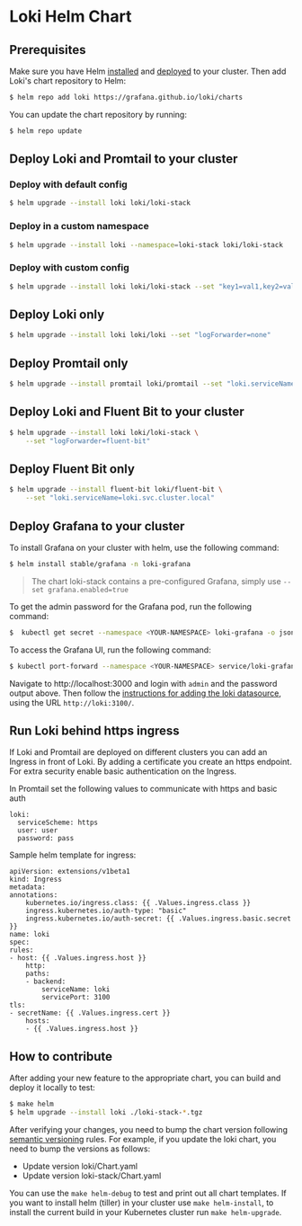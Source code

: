 # Loki Helm Chart

## Prerequisites

Make sure you have Helm [installed](https://helm.sh/docs/using_helm/#installing-helm) and
[deployed](https://helm.sh/docs/using_helm/#installing-tiller) to your cluster. Then add
Loki's chart repository to Helm:

```bash
$ helm repo add loki https://grafana.github.io/loki/charts
```

You can update the chart repository by running:

```bash
$ helm repo update
```

## Deploy Loki and Promtail to your cluster

### Deploy with default config

```bash
$ helm upgrade --install loki loki/loki-stack
```

### Deploy in a custom namespace

```bash
$ helm upgrade --install loki --namespace=loki-stack loki/loki-stack
```

### Deploy with custom config

```bash
$ helm upgrade --install loki loki/loki-stack --set "key1=val1,key2=val2,..."
```

## Deploy Loki only

```bash
$ helm upgrade --install loki loki/loki --set "logForwarder=none"
```

## Deploy Promtail only

```bash
$ helm upgrade --install promtail loki/promtail --set "loki.serviceName=loki"
```

## Deploy Loki and Fluent Bit to your cluster

```bash
$ helm upgrade --install loki loki/loki-stack \
    --set "logForwarder=fluent-bit"
```

## Deploy Fluent Bit only

```bash
$ helm upgrade --install fluent-bit loki/fluent-bit \
    --set "loki.serviceName=loki.svc.cluster.local"
```

## Deploy Grafana to your cluster

To install Grafana on your cluster with helm, use the following command:

```bash
$ helm install stable/grafana -n loki-grafana
```

> The chart loki-stack contains a pre-configured Grafana, simply use `--set grafana.enabled=true`

To get the admin password for the Grafana pod, run the following command:

```bash
$  kubectl get secret --namespace <YOUR-NAMESPACE> loki-grafana -o jsonpath="{.data.admin-password}" | base64 --decode ; echo
```

To access the Grafana UI, run the following command:

```bash
$ kubectl port-forward --namespace <YOUR-NAMESPACE> service/loki-grafana 3000:80
```

Navigate to http://localhost:3000 and login with `admin` and the password output above.
Then follow the [instructions for adding the loki datasource](/docs/querying.md#grafana), using the URL `http://loki:3100/`.

## Run Loki behind https ingress

If Loki and Promtail are deployed on different clusters you can add an Ingress in front of Loki.
By adding a certificate you create an https endpoint. For extra security enable basic authentication on the Ingress.

In Promtail set the following values to communicate with https and basic auth

```
loki:
  serviceScheme: https
  user: user
  password: pass
```

Sample helm template for ingress:
```
apiVersion: extensions/v1beta1
kind: Ingress
metadata:
annotations:
    kubernetes.io/ingress.class: {{ .Values.ingress.class }}
    ingress.kubernetes.io/auth-type: "basic"
    ingress.kubernetes.io/auth-secret: {{ .Values.ingress.basic.secret }}
name: loki
spec:
rules:
- host: {{ .Values.ingress.host }}
    http:
    paths:
    - backend:
        serviceName: loki
        servicePort: 3100
tls:
- secretName: {{ .Values.ingress.cert }}
    hosts:
    - {{ .Values.ingress.host }}
```

## How to contribute

After adding your new feature to the appropriate chart, you can build and deploy it locally to test:

```bash
$ make helm
$ helm upgrade --install loki ./loki-stack-*.tgz
```

After verifying your changes, you need to bump the chart version following [semantic versioning](https://semver.org) rules.
For example, if you update the loki chart, you need to bump the versions as follows:

- Update version loki/Chart.yaml
- Update version loki-stack/Chart.yaml

You can use the `make helm-debug` to test and print out all chart templates. If you want to install helm (tiller) in your cluster use `make helm-install`, to install the current build in your Kubernetes cluster run `make helm-upgrade`.
